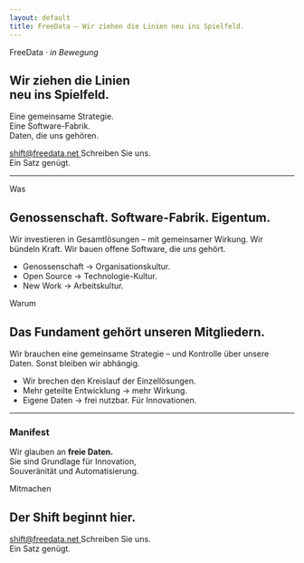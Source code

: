 ```yaml
---
layout: default
title: FreeData – Wir ziehen die Linien neu ins Spielfeld.
---
```


<section class="hero" aria-label="Einstieg">
  <div class="kicker">FreeData · <em>in Bewegung</em></div>
  <h1>Wir ziehen die Linien <br> neu ins Spielfeld.</h1>
  <p class="lead">
  Eine gemeinsame Strategie.<br>Eine Software-Fabrik.<br>Daten, die uns gehören.</p>

  <div class="row">
    <a class="cta" href="mailto:shift@freedata.net?subject=Eigentum%20statt%20Miete%20%E2%80%93%20FreeData&body=Kurz%3A%20Warum%20ich%20dabei%20bin%3A%20">
      <span class="dot" aria-hidden="true"></span>
      <span>shift@freedata.net</span>
      <span class="caret" aria-hidden="true"></span>
    </a>
    <span class="tiny">Schreiben Sie uns.<br>Ein Satz genügt.</span>
  </div>
</section>

<hr class="divider"/>

<section class="grid" aria-label="Was und Warum">
  <div class="stack">
    <span class="label">Was</span>
    <h2>Genossenschaft. Software-Fabrik. Eigentum.</h2>
    <p>Wir investieren in Gesamtlösungen – mit gemeinsamer Wirkung. Wir bündeln Kraft. Wir bauen offene Software, die <em>uns</em> gehört.</p>
    <ul class="bullets">
      <li>Genossenschaft → Organisationskultur.</li>
      <li>Open Source → Technologie-Kultur.</li>
      <li>New Work → Arbeitskultur.</li>
    </ul>
  </div>

  <div class="stack">
    <span class="label">Warum</span>
    <h2>Das Fundament gehört unseren Mitgliedern.</h2>
    <p>Wir brauchen eine gemeinsame Strategie – und Kontrolle über unsere Daten. Sonst bleiben wir abhängig.</p>
    <ul class="bullets">
      <li>Wir brechen den Kreislauf der Einzellösungen.</li>
      <li>Mehr geteilte Entwicklung → mehr Wirkung.</li>
      <li>Eigene Daten → frei nutzbar. Für Innovationen.</li>
    </ul>
  </div>
</section>

<hr class="divider"/>

<section class="grid" aria-label="Manifest und Einladung">
<div class="manifest">
  <h3>Manifest</h3>
  <p>Wir glauben an <strong>freie Daten.</strong><br>
  Sie sind Grundlage für Innovation, <br>Souveränität und Automatisierung.</p>
</div>

  <div class="stack">
    <span class="label">Mitmachen</span>
    <h2>Der Shift beginnt hier.</h2>
     <div class="row">
        <a class="cta" href="mailto:shift@freedata.net?subject=Eigentum%20statt%20Miete%20%E2%80%93%20FreeData&body=Kurz%3A%20Warum%20ich%20dabei%20bin%3A%20">
        <span class="dot" aria-hidden="true"></span>
        <span>shift@freedata.net</span>
        <span class="caret" aria-hidden="true"></span>
        </a>
        <span class="tiny">Schreiben Sie uns.<br>Ein Satz genügt.</span>
    </div>

  </div>
</section>
